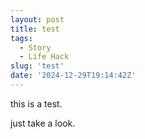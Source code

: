 ```yaml
---
layout: post
title: test
tags:
  - Story
  - Life Hack
slug: 'test'
date: '2024-12-29T19:14:42Z'
---
```


this is a test.

just take a look.

